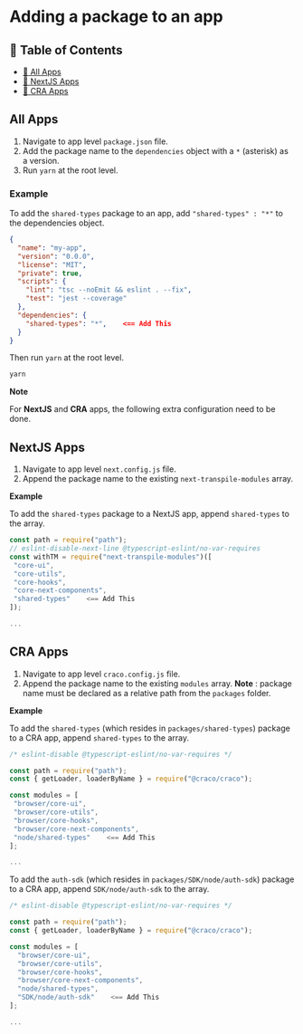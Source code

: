 # Adding a package to an app

<!-- Table of Contents -->

## :notebook_with_decorative_cover: Table of Contents

- [:book: All Apps](#all-apps)
- [:memo: NextJS Apps](#nextjs-apps)
- [:memo: CRA Apps](#cra-apps)

<!-- All Apps -->

## **All Apps**

1. Navigate to app level `package.json` file.
2. Add the package name to the `dependencies` object with a `*` (asterisk) as a version.
3. Run `yarn` at the root level.

### Example

To add the `shared-types` package to an app, add `"shared-types" : "*"` to the dependencies object.

```json
{
  "name": "my-app",
  "version": "0.0.0",
  "license": "MIT",
  "private": true,
  "scripts": {
    "lint": "tsc --noEmit && eslint . --fix",
    "test": "jest --coverage"
  },
  "dependencies": {
    "shared-types": "*",    <== Add This
  }
}
```

Then run `yarn` at the root level.

```bash
yarn
```

**Note**

For **NextJS** and **CRA** apps, the following extra configuration need to be done.

<!-- Next Apps -->

## **NextJS Apps**

1. Navigate to app level `next.config.js` file.
2. Append the package name to the existing `next-transpile-modules` array.

**Example**

To add the `shared-types` package to a NextJS app, append `shared-types` to the array.

```js
const path = require("path");
// eslint-disable-next-line @typescript-eslint/no-var-requires
const withTM = require("next-transpile-modules")([
 "core-ui",
 "core-utils",
 "core-hooks",
 "core-next-components",
 "shared-types"    <== Add This
]);

...
```

<!-- CRA Apps -->

## **CRA Apps**

1. Navigate to app level `craco.config.js` file.
2. Append the package name to the existing `modules` array. **Note** : package name must be declared as a relative path from the `packages` folder.

**Example**

To add the `shared-types` (which resides in `packages/shared-types`) package to a CRA app, append `shared-types` to the array.

```js
/* eslint-disable @typescript-eslint/no-var-requires */

const path = require("path");
const { getLoader, loaderByName } = require("@craco/craco");

const modules = [
 "browser/core-ui",
 "browser/core-utils",
 "browser/core-hooks",
 "browser/core-next-components",
 "node/shared-types"    <== Add This
];

...
```

To add the `auth-sdk` (which resides in `packages/SDK/node/auth-sdk`) package to a CRA app, append `SDK/node/auth-sdk` to the array.

```js
/* eslint-disable @typescript-eslint/no-var-requires */

const path = require("path");
const { getLoader, loaderByName } = require("@craco/craco");

const modules = [
  "browser/core-ui",
  "browser/core-utils",
  "browser/core-hooks",
  "browser/core-next-components",
  "node/shared-types",
  "SDK/node/auth-sdk"    <== Add This
];

...
```
